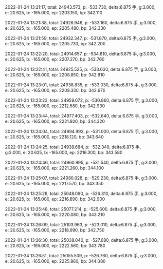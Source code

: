 2022-01-24 13:21:17, total: 24943.573, p: -533.730, delta:6.875 手, g:3.000, e: 20.625, b: -165.000, ep: 2203.150, bp: 342.110

2022-01-24 13:21:38, total: 24926.948, p: -533.160, delta:6.875 手, g:3.000, e: 20.625, b: -165.000, ep: 2205.480, bp: 342.330

2022-01-24 13:21:59, total: 24932.347, p: -531.870, delta:6.875 手, g:3.000, e: 20.625, b: -165.000, ep: 2205.730, bp: 342.200

2022-01-24 13:22:20, total: 24914.657, p: -534.810, delta:6.875 手, g:3.000, e: 20.625, b: -165.000, ep: 2207.270, bp: 342.760

2022-01-24 13:22:41, total: 24925.525, p: -533.630, delta:6.875 手, g:3.000, e: 20.625, b: -165.000, ep: 2208.850, bp: 342.810

2022-01-24 13:23:01, total: 24938.835, p: -533.030, delta:6.875 手, g:3.000, e: 20.625, b: -165.000, ep: 2208.330, bp: 342.670

2022-01-24 13:23:23, total: 24959.072, p: -530.860, delta:6.875 手, g:3.000, e: 20.625, b: -165.000, ep: 2212.580, bp: 342.930

2022-01-24 13:23:44, total: 24977.403, p: -532.640, delta:6.875 手, g:3.000, e: 20.625, b: -165.000, ep: 2221.920, bp: 344.320

2022-01-24 13:24:04, total: 24994.993, p: -531.000, delta:6.875 手, g:3.000, e: 20.625, b: -165.000, ep: 2218.120, bp: 343.640

2022-01-24 13:24:25, total: 24938.684, p: -532.340, delta:6.875 手, g:3.000, e: 20.625, b: -165.000, ep: 2216.300, bp: 343.580

2022-01-24 13:24:46, total: 24960.995, p: -531.540, delta:6.875 手, g:3.000, e: 20.625, b: -165.000, ep: 2221.260, bp: 344.100

2022-01-24 13:25:07, total: 24980.028, p: -529.230, delta:6.875 手, g:3.000, e: 20.625, b: -165.000, ep: 2217.570, bp: 343.350

2022-01-24 13:25:28, total: 25048.090, p: -526.310, delta:6.875 手, g:3.000, e: 20.625, b: -165.000, ep: 2216.890, bp: 342.900

2022-01-24 13:25:48, total: 25077.214, p: -525.600, delta:6.875 手, g:3.000, e: 20.625, b: -165.000, ep: 2220.080, bp: 343.210

2022-01-24 13:26:09, total: 25103.963, p: -523.010, delta:6.875 手, g:3.000, e: 20.625, b: -165.000, ep: 2218.990, bp: 342.750

2022-01-24 13:26:30, total: 25038.040, p: -527.680, delta:6.875 手, g:3.000, e: 20.625, b: -165.000, ep: 2222.560, bp: 343.780

2022-01-24 13:26:51, total: 25055.509, p: -526.760, delta:6.875 手, g:3.000, e: 20.625, b: -165.000, ep: 2225.880, bp: 344.080